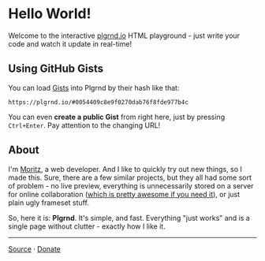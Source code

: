 # Hello World!
Welcome to the interactive [plgrnd.io](https://plgrnd.io/) HTML playground - just write your code and watch it update in real-time!

## Using GitHub Gists
You can load [Gists](https://gist.github.com/) into Plgrnd by their hash like that:

    https://plgrnd.io/#0054409c8e9f0270dab76f8fde977b4c

You can even **create a public Gist** from right here, just by pressing `Ctrl+Enter`. Pay attention to the changing URL!

## About
I'm [Moritz](https://mo-mar.de/), a web developer. And I like to quickly try out new things, so I made this. Sure, there are a few similar projects, but they all had some sort of problem - no live preview, everything is unnecessarily stored on a server for online collaboration ([which is pretty awesome if you need it](https://codr.io/)), or just plain ugly frameset stuff.

So, here it is: **Plgrnd**. It's simple, and fast. Everything "just works" and is a single page without clutter - exactly how I like it.

---

[Source](https://github.com/moqmar/plgrnd) · [Donate](https://paypal.me/moqmar)

